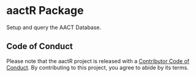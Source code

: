 # aactR Package 

Setup and query the AACT Database.  

## Code of Conduct

Please note that the aactR project is released with a [Contributor Code of Conduct](https://contributor-covenant.org/version/2/0/CODE_OF_CONDUCT.html). By contributing to this project, you agree to abide by its terms.

